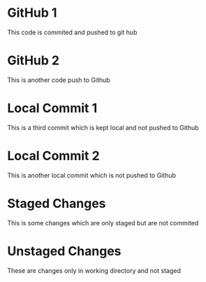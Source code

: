 # GitHub 1

This code is commited and pushed to git hub

# GitHub 2

This is another code push to Github

# Local Commit 1

This is a third commit which is kept local and not pushed to Github

# Local Commit 2

This is another local commit which is not pushed to Github

# Staged Changes

This is some changes which are only staged but are not commited

# Unstaged Changes

These are changes only in working directory and not staged